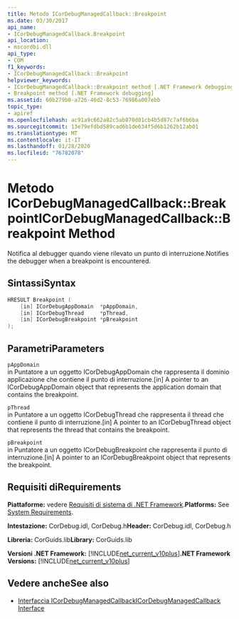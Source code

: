 ```yaml
---
title: Metodo ICorDebugManagedCallback::Breakpoint
ms.date: 03/30/2017
api_name:
- ICorDebugManagedCallback.Breakpoint
api_location:
- mscordbi.dll
api_type:
- COM
f1_keywords:
- ICorDebugManagedCallback::Breakpoint
helpviewer_keywords:
- ICorDebugManagedCallback::Breakpoint method [.NET Framework debugging]
- Breakpoint method [.NET Framework debugging]
ms.assetid: 60b279b0-a726-46d2-8c53-76986a007ebb
topic_type:
- apiref
ms.openlocfilehash: ac91a9c662a82c5ab870d01cb4b5d87c7af6b6ba
ms.sourcegitcommit: 13e79efdbd589cad6b1de634f5d6b1262b12ab01
ms.translationtype: MT
ms.contentlocale: it-IT
ms.lasthandoff: 01/28/2020
ms.locfileid: "76782078"
---
```

# <a name="icordebugmanagedcallbackbreakpoint-method"></a><span data-ttu-id="de907-102">Metodo ICorDebugManagedCallback::Breakpoint</span><span class="sxs-lookup"><span data-stu-id="de907-102">ICorDebugManagedCallback::Breakpoint Method</span></span>
<span data-ttu-id="de907-103">Notifica al debugger quando viene rilevato un punto di interruzione.</span><span class="sxs-lookup"><span data-stu-id="de907-103">Notifies the debugger when a breakpoint is encountered.</span></span>  
  
## <a name="syntax"></a><span data-ttu-id="de907-104">Sintassi</span><span class="sxs-lookup"><span data-stu-id="de907-104">Syntax</span></span>  
  
```cpp  
HRESULT Breakpoint (  
    [in] ICorDebugAppDomain  *pAppDomain,  
    [in] ICorDebugThread     *pThread,  
    [in] ICorDebugBreakpoint *pBreakpoint  
);  
```  
  
## <a name="parameters"></a><span data-ttu-id="de907-105">Parametri</span><span class="sxs-lookup"><span data-stu-id="de907-105">Parameters</span></span>  
 `pAppDomain`  
 <span data-ttu-id="de907-106">in Puntatore a un oggetto ICorDebugAppDomain che rappresenta il dominio applicazione che contiene il punto di interruzione.</span><span class="sxs-lookup"><span data-stu-id="de907-106">[in] A pointer to an ICorDebugAppDomain object that represents the application domain that contains the breakpoint.</span></span>  
  
 `pThread`  
 <span data-ttu-id="de907-107">in Puntatore a un oggetto ICorDebugThread che rappresenta il thread che contiene il punto di interruzione.</span><span class="sxs-lookup"><span data-stu-id="de907-107">[in] A pointer to an ICorDebugThread object that represents the thread that contains the breakpoint.</span></span>  
  
 `pBreakpoint`  
 <span data-ttu-id="de907-108">in Puntatore a un oggetto ICorDebugBreakpoint che rappresenta il punto di interruzione.</span><span class="sxs-lookup"><span data-stu-id="de907-108">[in] A pointer to an ICorDebugBreakpoint object that represents the breakpoint.</span></span>  
  
## <a name="requirements"></a><span data-ttu-id="de907-109">Requisiti di</span><span class="sxs-lookup"><span data-stu-id="de907-109">Requirements</span></span>  
 <span data-ttu-id="de907-110">**Piattaforme:** vedere [Requisiti di sistema di .NET Framework](../../../../docs/framework/get-started/system-requirements.md).</span><span class="sxs-lookup"><span data-stu-id="de907-110">**Platforms:** See [System Requirements](../../../../docs/framework/get-started/system-requirements.md).</span></span>  
  
 <span data-ttu-id="de907-111">**Intestazione:** CorDebug.idl, CorDebug.h</span><span class="sxs-lookup"><span data-stu-id="de907-111">**Header:** CorDebug.idl, CorDebug.h</span></span>  
  
 <span data-ttu-id="de907-112">**Libreria:** CorGuids.lib</span><span class="sxs-lookup"><span data-stu-id="de907-112">**Library:** CorGuids.lib</span></span>  
  
 <span data-ttu-id="de907-113">**Versioni .NET Framework:** [!INCLUDE[net_current_v10plus](../../../../includes/net-current-v10plus-md.md)]</span><span class="sxs-lookup"><span data-stu-id="de907-113">**.NET Framework Versions:** [!INCLUDE[net_current_v10plus](../../../../includes/net-current-v10plus-md.md)]</span></span>  
  
## <a name="see-also"></a><span data-ttu-id="de907-114">Vedere anche</span><span class="sxs-lookup"><span data-stu-id="de907-114">See also</span></span>

- [<span data-ttu-id="de907-115">Interfaccia ICorDebugManagedCallback</span><span class="sxs-lookup"><span data-stu-id="de907-115">ICorDebugManagedCallback Interface</span></span>](icordebugmanagedcallback-interface.md)
